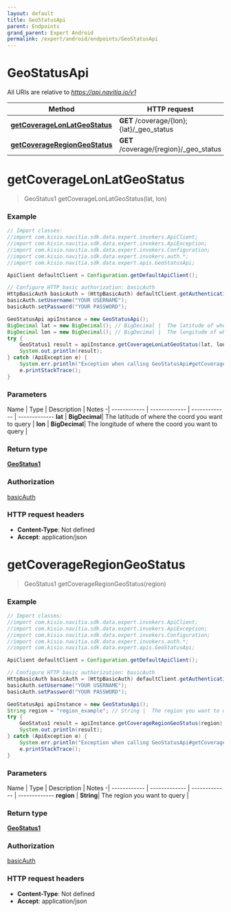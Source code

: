 ```yaml
---
layout: default
title: GeoStatusApi
parent: Endpoints
grand_parent: Expert Android
permalink: /expert/android/endpoints/GeoStatusApi
---
```


# GeoStatusApi

All URIs are relative to *https://api.navitia.io/v1*

Method | HTTP request | Description
------------- | ------------- | -------------
[**getCoverageLonLatGeoStatus**](#getCoverageLonLatGeoStatus) | **GET** /coverage/{lon};{lat}/_geo_status | 
[**getCoverageRegionGeoStatus**](#getCoverageRegionGeoStatus) | **GET** /coverage/{region}/_geo_status | 


<a name="getCoverageLonLatGeoStatus"></a>
# **getCoverageLonLatGeoStatus**
> GeoStatus1 getCoverageLonLatGeoStatus(lat, lon)



### Example
```java
// Import classes:
//import com.kisio.navitia.sdk.data.expert.invokers.ApiClient;
//import com.kisio.navitia.sdk.data.expert.invokers.ApiException;
//import com.kisio.navitia.sdk.data.expert.invokers.Configuration;
//import com.kisio.navitia.sdk.data.expert.invokers.auth.*;
//import com.kisio.navitia.sdk.data.expert.apis.GeoStatusApi;

ApiClient defaultClient = Configuration.getDefaultApiClient();

// Configure HTTP basic authorization: basicAuth
HttpBasicAuth basicAuth = (HttpBasicAuth) defaultClient.getAuthentication("basicAuth");
basicAuth.setUsername("YOUR USERNAME");
basicAuth.setPassword("YOUR PASSWORD");

GeoStatusApi apiInstance = new GeoStatusApi();
BigDecimal lat = new BigDecimal(); // BigDecimal |  The latitude of where the coord you want to query
BigDecimal lon = new BigDecimal(); // BigDecimal |  The longitude of where the coord you want to query
try {
    GeoStatus1 result = apiInstance.getCoverageLonLatGeoStatus(lat, lon);
    System.out.println(result);
} catch (ApiException e) {
    System.err.println("Exception when calling GeoStatusApi#getCoverageLonLatGeoStatus");
    e.printStackTrace();
}
```

### Parameters

Name | Type | Description  | Notes
-| ------------ | ------------- | ------------- | -------------
 **lat** | **BigDecimal**|  The latitude of where the coord you want to query |
 **lon** | **BigDecimal**|  The longitude of where the coord you want to query |

### Return type

[**GeoStatus1**](/navitia_sdk_docs/expert/android/endpoints/geo_status1)

### Authorization

[basicAuth](../README.md#basicAuth)

### HTTP request headers

 - **Content-Type**: Not defined
 - **Accept**: application/json

<a name="getCoverageRegionGeoStatus"></a>
# **getCoverageRegionGeoStatus**
> GeoStatus1 getCoverageRegionGeoStatus(region)



### Example
```java
// Import classes:
//import com.kisio.navitia.sdk.data.expert.invokers.ApiClient;
//import com.kisio.navitia.sdk.data.expert.invokers.ApiException;
//import com.kisio.navitia.sdk.data.expert.invokers.Configuration;
//import com.kisio.navitia.sdk.data.expert.invokers.auth.*;
//import com.kisio.navitia.sdk.data.expert.apis.GeoStatusApi;

ApiClient defaultClient = Configuration.getDefaultApiClient();

// Configure HTTP basic authorization: basicAuth
HttpBasicAuth basicAuth = (HttpBasicAuth) defaultClient.getAuthentication("basicAuth");
basicAuth.setUsername("YOUR USERNAME");
basicAuth.setPassword("YOUR PASSWORD");

GeoStatusApi apiInstance = new GeoStatusApi();
String region = "region_example"; // String |  The region you want to query
try {
    GeoStatus1 result = apiInstance.getCoverageRegionGeoStatus(region);
    System.out.println(result);
} catch (ApiException e) {
    System.err.println("Exception when calling GeoStatusApi#getCoverageRegionGeoStatus");
    e.printStackTrace();
}
```

### Parameters

Name | Type | Description  | Notes
-| ------------ | ------------- | ------------- | -------------
 **region** | **String**|  The region you want to query |

### Return type

[**GeoStatus1**](/navitia_sdk_docs/expert/android/endpoints/geo_status1)

### Authorization

[basicAuth](../README.md#basicAuth)

### HTTP request headers

 - **Content-Type**: Not defined
 - **Accept**: application/json

